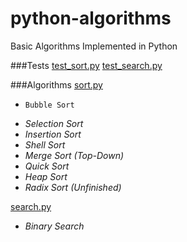 # python-algorithms

Basic Algorithms Implemented in Python

###Tests
[test_sort.py](https://github.com/yanzhenchao/python-algorithms/blob/master/test_sort_and_search.py)
[test_search.py](https://github.com/yanzhenchao/python-algorithms/blob/master/test_sort_and_search.py)

###Algorithms
[sort.py](https://github.com/yanzhenchao/python-algorithms/blob/master/sort_and_search.py)

* `Bubble Sort`
- *Selection Sort*
- *Insertion Sort*
- *Shell Sort*
- *Merge Sort (Top-Down)*
- *Quick Sort*
- *Heap Sort*
- *Radix Sort (Unfinished)*
  
[search.py](https://github.com/yanzhenchao/python-algorithms/blob/master/search.py)

- *Binary Search*

